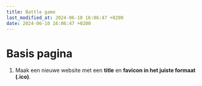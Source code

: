 ```yaml
---
title: Battle game
last_modified_at: 2024-06-10 16:06:47 +0200
date: 2024-06-10 16:06:47 +0200
---
```


# Basis pagina

1. Maak een nieuwe website met een **title** en **favicon in het juiste formaat (.ico)**.
